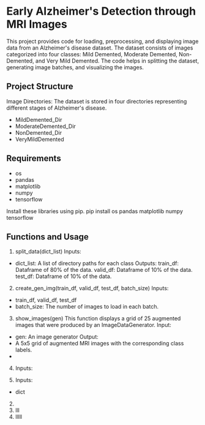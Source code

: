 # Early Alzheimer's Detection through MRI Images
This project provides code for loading, preprocessing, and displaying image data from an Alzheimer's disease dataset. The dataset consists of images categorized into four classes: Mild Demented, Moderate Demented, Non-Demented, and Very Mild Demented. The code helps in splitting the dataset, generating image batches, and visualizing the images.

## Project Structure 
Image Directories: The dataset is stored in four directories representing different stages of Alzheimer's disease.
- MildDemented_Dir
- ModerateDemented_Dir
- NonDemented_Dir
- VeryMildDemented

## Requirements
- os
- pandas
- matplotlib
- numpy
- tensorflow

Install these libraries using pip.
pip install os pandas matplotlib numpy tensorflow

## Functions and Usage
1. split_data(dict_list)
Inputs:
- dict_list: A list of directory paths for each class
Outputs:
train_df: Dataframe of 80% of the data.
valid_df: Dataframe of 10% of the data.
test_df: Dataframe of 10% of the data.
2. create_gen_img(train_df, valid_df, test_df, batch_size)
Inputs:
- train_df, valid_df, test_df
- batch_size: The number of images to load in each batch.
3. show_images(gen)
This function displays a grid of 25 augmented images that were produced by an ImageDataGenerator.
Input:
- gen: An image generator
Output:
- A 5x5 grid of augmented MRI images with the corresponding class labels. 
- 
4. Inputs:

5. Inputs:
- dict
2. 
3. lll
4. lllll














